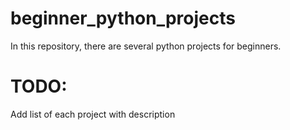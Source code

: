 # beginner_python_projects
In this repository, there are several python projects for beginners. 


# TODO: 
Add list of each project with description
